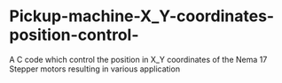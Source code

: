 # Pickup-machine-X_Y-coordinates-position-control-
A C code which control the position in X_Y coordinates of the Nema 17 Stepper motors  resulting in various application
